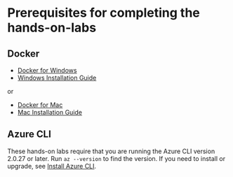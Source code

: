 # Prerequisites for completing the hands-on-labs

## Docker

- [Docker for Windows](https://www.docker.com/docker-windows)
- [Windows Installation Guide](https://docs.docker.com/docker-for-windows/install/) 

or 

- [Docker for Mac](https://www.docker.com/docker-mac) 
- [Mac Installation Guide](https://docs.docker.com/docker-for-mac/install/) 

## Azure CLI

These hands-on labs require that you are running the Azure CLI version 2.0.27 or later. Run `az --version` to find the version. If you need to install or upgrade, see [Install Azure CLI](https://docs.microsoft.com/en-us/cli/azure/install-azure-cli).